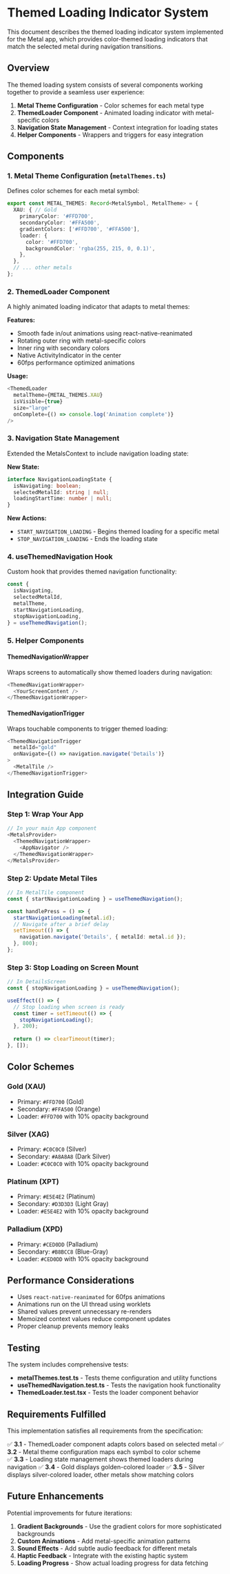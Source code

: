 # Themed Loading Indicator System

This document describes the themed loading indicator system implemented for the Metal app, which provides color-themed loading indicators that match the selected metal during navigation transitions.

## Overview

The themed loading system consists of several components working together to provide a seamless user experience:

1. **Metal Theme Configuration** - Color schemes for each metal type
2. **ThemedLoader Component** - Animated loading indicator with metal-specific colors
3. **Navigation State Management** - Context integration for loading states
4. **Helper Components** - Wrappers and triggers for easy integration

## Components

### 1. Metal Theme Configuration (`metalThemes.ts`)

Defines color schemes for each metal symbol:

```typescript
export const METAL_THEMES: Record<MetalSymbol, MetalTheme> = {
  XAU: { // Gold
    primaryColor: '#FFD700',
    secondaryColor: '#FFA500',
    gradientColors: ['#FFD700', '#FFA500'],
    loader: {
      color: '#FFD700',
      backgroundColor: 'rgba(255, 215, 0, 0.1)',
    },
  },
  // ... other metals
};
```

### 2. ThemedLoader Component

A highly animated loading indicator that adapts to metal themes:

**Features:**
- Smooth fade in/out animations using react-native-reanimated
- Rotating outer ring with metal-specific colors
- Inner ring with secondary colors
- Native ActivityIndicator in the center
- 60fps performance optimized animations

**Usage:**
```typescript
<ThemedLoader
  metalTheme={METAL_THEMES.XAU}
  isVisible={true}
  size="large"
  onComplete={() => console.log('Animation complete')}
/>
```

### 3. Navigation State Management

Extended the MetalsContext to include navigation loading state:

**New State:**
```typescript
interface NavigationLoadingState {
  isNavigating: boolean;
  selectedMetalId: string | null;
  loadingStartTime: number | null;
}
```

**New Actions:**
- `START_NAVIGATION_LOADING` - Begins themed loading for a specific metal
- `STOP_NAVIGATION_LOADING` - Ends the loading state

### 4. useThemedNavigation Hook

Custom hook that provides themed navigation functionality:

```typescript
const {
  isNavigating,
  selectedMetalId,
  metalTheme,
  startNavigationLoading,
  stopNavigationLoading,
} = useThemedNavigation();
```

### 5. Helper Components

#### ThemedNavigationWrapper
Wraps screens to automatically show themed loaders during navigation:

```typescript
<ThemedNavigationWrapper>
  <YourScreenContent />
</ThemedNavigationWrapper>
```

#### ThemedNavigationTrigger
Wraps touchable components to trigger themed loading:

```typescript
<ThemedNavigationTrigger
  metalId="gold"
  onNavigate={() => navigation.navigate('Details')}
>
  <MetalTile />
</ThemedNavigationTrigger>
```

## Integration Guide

### Step 1: Wrap Your App
```typescript
// In your main App component
<MetalsProvider>
  <ThemedNavigationWrapper>
    <AppNavigator />
  </ThemedNavigationWrapper>
</MetalsProvider>
```

### Step 2: Update Metal Tiles
```typescript
// In MetalTile component
const { startNavigationLoading } = useThemedNavigation();

const handlePress = () => {
  startNavigationLoading(metal.id);
  // Navigate after a brief delay
  setTimeout(() => {
    navigation.navigate('Details', { metalId: metal.id });
  }, 800);
};
```

### Step 3: Stop Loading on Screen Mount
```typescript
// In DetailsScreen
const { stopNavigationLoading } = useThemedNavigation();

useEffect(() => {
  // Stop loading when screen is ready
  const timer = setTimeout(() => {
    stopNavigationLoading();
  }, 200);
  
  return () => clearTimeout(timer);
}, []);
```

## Color Schemes

### Gold (XAU)
- Primary: `#FFD700` (Gold)
- Secondary: `#FFA500` (Orange)
- Loader: `#FFD700` with 10% opacity background

### Silver (XAG)
- Primary: `#C0C0C0` (Silver)
- Secondary: `#A8A8A8` (Dark Silver)
- Loader: `#C0C0C0` with 10% opacity background

### Platinum (XPT)
- Primary: `#E5E4E2` (Platinum)
- Secondary: `#D3D3D3` (Light Gray)
- Loader: `#E5E4E2` with 10% opacity background

### Palladium (XPD)
- Primary: `#CED0DD` (Palladium)
- Secondary: `#B8BCC8` (Blue-Gray)
- Loader: `#CED0DD` with 10% opacity background

## Performance Considerations

- Uses `react-native-reanimated` for 60fps animations
- Animations run on the UI thread using worklets
- Shared values prevent unnecessary re-renders
- Memoized context values reduce component updates
- Proper cleanup prevents memory leaks

## Testing

The system includes comprehensive tests:

- **metalThemes.test.ts** - Tests theme configuration and utility functions
- **useThemedNavigation.test.ts** - Tests the navigation hook functionality
- **ThemedLoader.test.tsx** - Tests the loader component behavior

## Requirements Fulfilled

This implementation satisfies all requirements from the specification:

✅ **3.1** - ThemedLoader component adapts colors based on selected metal
✅ **3.2** - Metal theme configuration maps each symbol to color scheme  
✅ **3.3** - Loading state management shows themed loaders during navigation
✅ **3.4** - Gold displays golden-colored loader
✅ **3.5** - Silver displays silver-colored loader, other metals show matching colors

## Future Enhancements

Potential improvements for future iterations:

1. **Gradient Backgrounds** - Use the gradient colors for more sophisticated backgrounds
2. **Custom Animations** - Add metal-specific animation patterns
3. **Sound Effects** - Add subtle audio feedback for different metals
4. **Haptic Feedback** - Integrate with the existing haptic system
5. **Loading Progress** - Show actual loading progress for data fetching